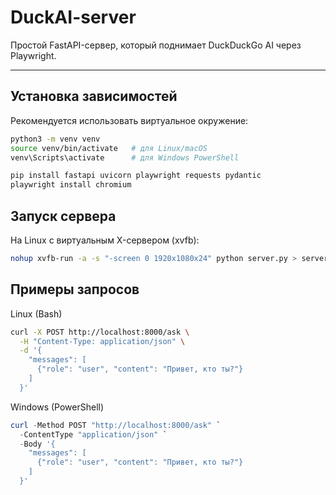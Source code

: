 # DuckAI-server

Простой FastAPI-сервер, который поднимает DuckDuckGo AI через Playwright.

---

## Установка зависимостей

Рекомендуется использовать виртуальное окружение:

```bash
python3 -m venv venv
source venv/bin/activate   # для Linux/macOS
venv\Scripts\activate      # для Windows PowerShell

pip install fastapi uvicorn playwright requests pydantic
playwright install chromium
```


## Запуск сервера

На Linux с виртуальным X-сервером (xvfb):
```bash
nohup xvfb-run -a -s "-screen 0 1920x1080x24" python server.py > server.log 2>&1 & disown
```

## Примеры запросов
Linux (Bash)
```bash
curl -X POST http://localhost:8000/ask \
  -H "Content-Type: application/json" \
  -d '{
    "messages": [
      {"role": "user", "content": "Привет, кто ты?"}
    ]
  }'
```
Windows (PowerShell)
```powershell
curl -Method POST "http://localhost:8000/ask" `
  -ContentType "application/json" `
  -Body '{
    "messages": [
      {"role": "user", "content": "Привет, кто ты?"}
    ]
  }'
```

